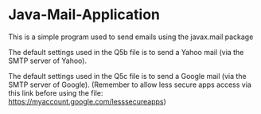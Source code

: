 # Java-Mail-Application
This is a simple program used to send emails using the javax.mail package

The default settings used in the Q5b file is to send a Yahoo mail (via the SMTP server of Yahoo).

The default settings used in the Q5c file is to send a Google mail (via the SMTP server of Google). (Remember to allow less secure apps access via this link before using the file: https://myaccount.google.com/lesssecureapps)

